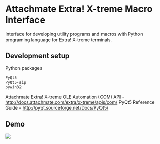 # Attachmate Extra! X-treme Macro Interface
Interface for developing utility programs and macros with Python programing language for Extra! X-treme terminals.


## Development setup
Python packages
```sh
PyQt5
PyQt5-sip
pywin32
```

Attachmate Extra! X-treme OLE Automation (COM) API - http://docs.attachmate.com/extra/x-treme/apis/com/
PyQt5 Reference Guide - http://pyqt.sourceforge.net/Docs/PyQt5/

## Demo
![](troya-gui.gif=400x400)
